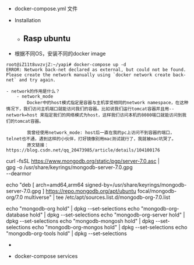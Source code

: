 - docker-compose.yml 文件

- Installation
    - Rasp ubuntu
        - 

- 根据不同OS，安装不同的docker image

```
root@iZ11t8uvzvjZ:~/yapi# docker-compose up -d
ERROR: Network back-net declared as external, but could not be found. Please create the network manually using `docker network create back-net` and try again.

- network的作用是什么？
    - network_mode
        Docker中的host模式指定是容器与主机享受相同的network namespace，在这种情况下，我们访问主机端口就能访问我们的容器。比如说我们运行tomcat容器并且用-- network=host 来指定我们的网络模式为host，这样我们访问本机的8080端口就能访问到我们的tomcat容器。

        我曾经使用network_mode: host后一直在我的pc上访问不到容器的端口，telnet也不通，遇到这样的小伙伴，打好镜像别用mac测试就行了，我就被mac坑哭了。
        原文链接：https://blog.csdn.net/qq_20473985/article/details/104100176
```

curl -fsSL https://www.mongodb.org/static/pgp/server-7.0.asc | \
    gpg -o /usr/share/keyrings/mongodb-server-7.0.gpg \
   --dearmor

echo "deb [ arch=amd64,arm64 signed-by=/usr/share/keyrings/mongodb-server-7.0.gpg ] https://repo.mongodb.org/apt/ubuntu focal/mongodb-org/7.0 multiverse" | tee /etc/apt/sources.list.d/mongodb-org-7.0.list


echo "mongodb-org hold" | dpkg --set-selections
echo "mongodb-org-database hold" | dpkg --set-selections
echo "mongodb-org-server hold" | dpkg --set-selections
echo "mongodb-mongosh hold" | dpkg --set-selections
echo "mongodb-org-mongos hold" | dpkg --set-selections
echo "mongodb-org-tools hold" | dpkg --set-selections

- 

- docker-compose services
